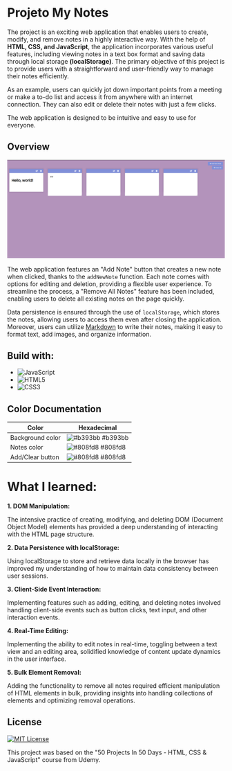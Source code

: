 # Projeto My Notes

The project is an exciting web application that enables users to create, modify, and remove notes in a highly interactive way. With the help of **HTML, CSS, and JavaScript**, the application incorporates various useful features, including viewing notes in a text box format and saving data through local storage **(localStorage)**. The primary objective of this project is to provide users with a straightforward and user-friendly way to manage their notes efficiently.

As an example, users can quickly jot down important points from a meeting or make a to-do list and access it from anywhere with an internet connection. They can also edit or delete their notes with just a few clicks.

The web application is designed to be intuitive and easy to use for everyone.

## Overview

![Alt text](image-1.png)

The web application features an "Add Note" button that creates a new note when clicked, thanks to the `addNewNote` function. Each note comes with options for editing and deletion, providing a flexible user experience. To streamline the process, a "Remove All Notes" feature has been included, enabling users to delete all existing notes on the page quickly.

Data persistence is ensured through the use of `localStorage`, which stores the notes, allowing users to access them even after closing the application. Moreover, users can utilize [Markdown](https://www.markdownguide.org/getting-started/) to write their notes, making it easy to format text, add images, and organize information.

## Build with:

- ![JavaScript](https://img.shields.io/badge/JavaScript-668?style=for-the-badge&logo=javascript&logoColor=f7df1e)
- ![HTML5](https://img.shields.io/badge/HTML5-668?style=for-the-badge&logo=html5)
- ![CSS3](https://img.shields.io/badge/CSS3-668?style=for-the-badge&logo=css3&logoColor=264CE4)

## Color Documentation

| Color            | Hexadecimal                                                      |
| ---------------- | ---------------------------------------------------------------- |
| Background color | ![#b393bb](https://via.placeholder.com/10/b393bb?text=+) #b393bb |
| Notes color      | ![#808fd8](https://via.placeholder.com/10/808fd8?text=+) #808fd8 |
| Add/Clear button | ![#808fd8](https://via.placeholder.com/10/808fd8?text=+) #808fd8 |

# What I learned:

**1. DOM Manipulation:**

The intensive practice of creating, modifying, and deleting DOM (Document Object Model) elements has provided a deep understanding of interacting with the HTML page structure.

**2. Data Persistence with localStorage:**

Using localStorage to store and retrieve data locally in the browser has improved my understanding of how to maintain data consistency between user sessions.

**3. Client-Side Event Interaction:**

Implementing features such as adding, editing, and deleting notes involved handling client-side events such as button clicks, text input, and other interaction events.

**4. Real-Time Editing:**

Implementing the ability to edit notes in real-time, toggling between a text view and an editing area, solidified knowledge of content update dynamics in the user interface.

**5. Bulk Element Removal:**

Adding the functionality to remove all notes required efficient manipulation of HTML elements in bulk, providing insights into handling collections of elements and optimizing removal operations.

## License

[![MIT License](https://img.shields.io/badge/License-MIT-green.svg)](https://choosealicense.com/licenses/mit/)

This project was based on the "50 Projects In 50 Days - HTML, CSS & JavaScript" course from Udemy.
